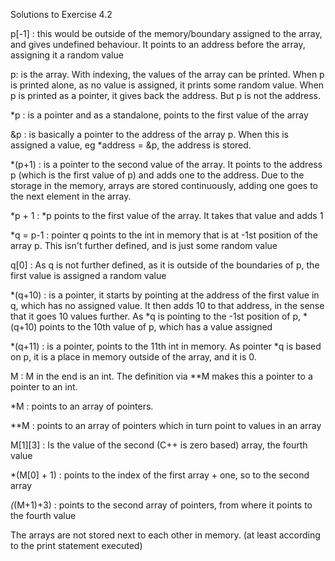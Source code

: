Solutions to Exercise 4.2  

p[-1] : this would be outside of the memory/boundary assigned to the array, and gives undefined behaviour.
It points to an address before the array, assigning it a random value

p: is the array. With indexing, the values of the array can be printed. When p is printed alone, as no value 
is assigned, it prints some random value. When p is printed as a pointer, it gives back the address.
But p is not the address.

*p : is a pointer and as a standalone, points to the first value of the array

&p : is basically a pointer to the address of the array p. When this is 
assigned a value, eg *address = &p, the address is stored.

*(p+1) : is a pointer to the second value of the array. 
It points to the address p (which is the first value of p) and adds one to the address.
Due to the storage in the memory, arrays are stored continuously, adding one goes to the 
next element in the array.

*p + 1 : *p points to the first value of the array. It takes that value and adds 1

*q = p-1 : pointer q points to the int in memory that is at -1st position of the array p.
This isn't further defined, and is just some random value

q[0] : As q is not further defined, as it is outside of the boundaries
of p, the first value is assigned a random value

*(q+10) : is a pointer, it starts by pointing at the address of the first value in q,
which has no assigned value. It then adds 10 to that address, in the sense that it goes
10 values further. As *q is pointing to the -1st position of p, *(q+10) points to the 10th
value of p, which has a value assigned  

*(q+11) :  is a pointer, points to the 11th int in memory. As pointer *q is based on p,
it is a place in memory outside of the array, and it is 0.

M : M in the end is an int. The definition via **M makes this a pointer to a pointer to an int.

*M : points to an array of pointers.

**M : points to an array of pointers which in turn point to values in an array

M[1][3] : Is the value of the second (C++ is zero based) array, the fourth value

*(M[0] + 1) : points to the index of the first array + one, so to the second array

*(*(M+1)+3) : points to the second array of pointers, from where it points to the fourth value

The arrays are not stored next to each other in memory. (at least according to the print statement executed)

